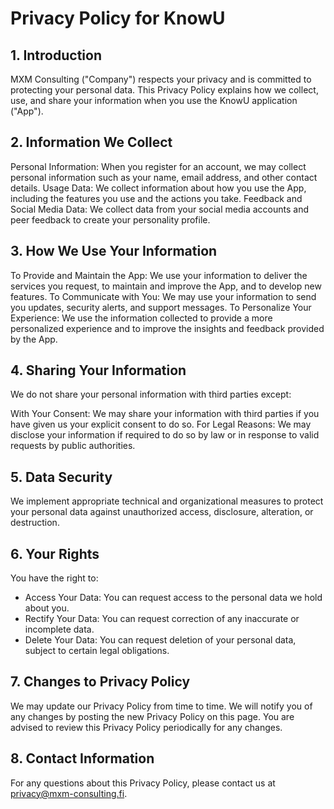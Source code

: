 # Privacy Policy for KnowU

## 1. Introduction
MXM Consulting ("Company") respects your privacy and is committed to protecting your personal data. This Privacy Policy explains how we collect, use, and share your information when you use the KnowU application ("App").

## 2. Information We Collect
Personal Information: When you register for an account, we may collect personal information such as your name, email address, and other contact details.
Usage Data: We collect information about how you use the App, including the features you use and the actions you take.
Feedback and Social Media Data: We collect data from your social media accounts and peer feedback to create your personality profile.

## 3. How We Use Your Information
To Provide and Maintain the App: We use your information to deliver the services you request, to maintain and improve the App, and to develop new features.
To Communicate with You: We may use your information to send you updates, security alerts, and support messages.
To Personalize Your Experience: We use the information collected to provide a more personalized experience and to improve the insights and feedback provided by the App.

## 4. Sharing Your Information
We do not share your personal information with third parties except:

With Your Consent: We may share your information with third parties if you have given us your explicit consent to do so.
For Legal Reasons: We may disclose your information if required to do so by law or in response to valid requests by public authorities.

##  5. Data Security
We implement appropriate technical and organizational measures to protect your personal data against unauthorized access, disclosure, alteration, or destruction.

## 6. Your Rights
You have the right to:

* Access Your Data: You can request access to the personal data we hold about you.
* Rectify Your Data: You can request correction of any inaccurate or incomplete data.
* Delete Your Data: You can request deletion of your personal data, subject to certain legal obligations.

## 7. Changes to Privacy Policy
We may update our Privacy Policy from time to time. We will notify you of any changes by posting the new Privacy Policy on this page. You are advised to review this Privacy Policy periodically for any changes.

##  8. Contact Information
For any questions about this Privacy Policy, please contact us at privacy@mxm-consulting.fi.